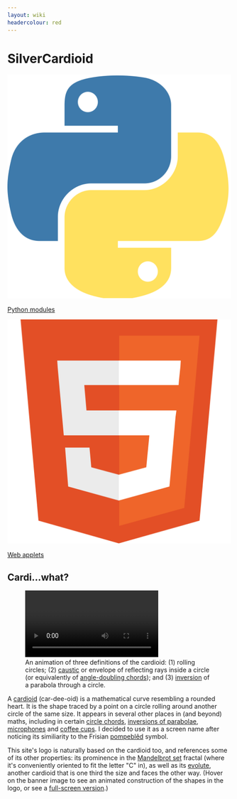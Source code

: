 ```yaml
---
layout: wiki
headercolour: red
---
```


# SilverCardioid
<div class="appbuttons">

<a href="python/"><div class="appbutton">
<img src="/assets/images/python.svg"/>
<div class="apptitle">Python modules</div>
</div></a>

<a href="apps/"><div class="appbutton">
<img src="/assets/images/html5.svg"/>
<div class="apptitle">Web applets</div>
</div></a>

</div>

## Cardi...what?
<figure class="float-right">
<video src="/assets/images/cardioids.mp4" controls="controls" autoplay="autoplay" loop="loop" style="max-height: 300px;"></video>
<figcaption>An animation of three definitions of the cardioid: (1) rolling circles; (2) <a href="https://en.wikipedia.org/wiki/Caustic_(mathematics)">caustic</a> or envelope of reflecting rays inside a circle (or equivalently of <a href="/apps/division/about#visual-patterns">angle-doubling chords</a>); and (3) <a href="https://en.wikipedia.org/wiki/Circle_inversion">inversion</a> of a parabola through a circle.</figcaption>
</figure>

A [cardioid](https://en.wikipedia.org/wiki/Cardioid) (car-dee-oid) is a mathematical curve resembling a rounded heart. It is the shape traced by a point on a circle rolling around another circle of the same size. It appears in several other places in (and beyond) maths, including in certain [circle chords](/apps/division/about#visual-patterns), [inversions of parabolae](https://en.wikipedia.org/wiki/Inverse_curve), [microphones](https://en.wikipedia.org/wiki/Cardioid_microphone) and [coffee cups](https://en.wikipedia.org/wiki/Cardioid#/media/File:Caustique.jpg). I decided to use it as a screen name after noticing its similiarity to the Frisian [pompeblêd](https://en.wikipedia.org/wiki/Seeblatt) symbol.

This site's logo is naturally based on the cardioid too, and references some of its other properties: its prominence in the [Mandelbrot set](https://en.wikipedia.org/wiki/Mandelbrot_set) fractal (where it's conveniently oriented to fit the letter "C" in), as well as its [evolute](https://en.wikipedia.org/wiki/Evolute), another cardioid that is one third the size and faces the other way. (Hover on the banner image to see an animated construction of the shapes in the logo, or see a [full-screen version](cardioid.html).)
